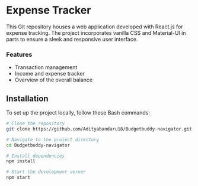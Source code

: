 # Expense Tracker

This Git repository houses a web application developed with React.js for expense tracking. The project incorporates vanilla CSS and Material-UI in parts to ensure a sleek and responsive user interface.

### Features

- Transaction management
- Income and expense tracker
- Overview of the overall balance


## Installation

To set up the project locally, follow these Bash commands:

```bash
# Clone the repository
git clone https://github.com/Adityabandaru18/Budgetbuddy-navigator.git

# Navigate to the project directory
cd Budgetbuddy-navigator

# Install dependencies
npm install

# Start the development server
npm start
